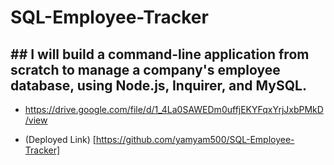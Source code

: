 # SQL-Employee-Tracker
## ## I will build a command-line application from scratch to manage a company's employee database, using Node.js, Inquirer, and MySQL.

- https://drive.google.com/file/d/1_4La0SAWEDm0uffjEKYFqxYrjJxbPMkD/view

- (Deployed Link) [https://github.com/yamyam500/SQL-Employee-Tracker]

